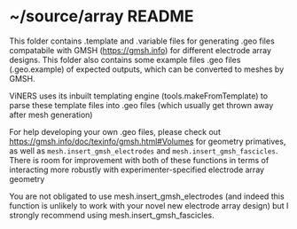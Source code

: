 
# \~/source/array README

This folder contains .template and .variable files for generating .geo files compatabile with GMSH (https://gmsh.info) for different electrode array designs. This folder also contains some example files .geo files (.geo.example) of expected outputs, which can be converted to meshes by GMSH. 

ViNERS uses its inbuilt templating engine (tools.makeFromTemplate) to parse these template files into .geo files (which usually get thrown away after mesh generation)

For help developing your own .geo files, please check out https://gmsh.info/doc/texinfo/gmsh.html#Volumes for geometry primatives, as well as `mesh.insert_gmsh_electrodes` and `mesh.insert_gmsh_fascicles`. There is room for improvement with both of these functions in terms of interacting more robustly with experimenter-specified electrode array geometry

You are not obligated to use mesh.insert_gmsh_electrodes (and indeed this function is unlikely to work with your novel new electrode array design) but I strongly recommend using mesh.insert_gmsh_fascicles. 